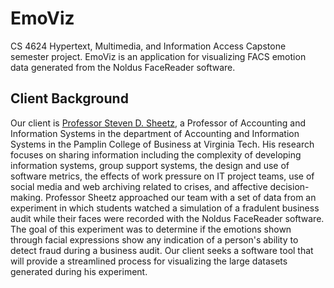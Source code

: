 # EmoViz
CS 4624 Hypertext, Multimedia, and Information Access Capstone semester project.
EmoViz is an application for visualizing FACS emotion data generated from the Noldus FaceReader software. 

## Client Background
Our client is [Professor Steven D. Sheetz](https://acis.pamplin.vt.edu/directory/Sheetz.html), a Professor of Accounting and Information Systems in the department of Accounting and Information Systems in the Pamplin College of Business at Virginia Tech. His research focuses on sharing information including the complexity of developing information systems, group support systems, the design and use of software metrics, the effects of work pressure on IT project teams, use of social media and web archiving related to crises, and affective decision-making.
Professor Sheetz approached our team with a set of data from an experiment in which students watched a simulation of a fradulent business audit while their faces were recorded with the Noldus FaceReader software. The goal of this experiment was to determine if the emotions shown through facial expressions show any indication of a person's ability to detect fraud during a business audit. Our client seeks a software tool that will provide a streamlined process for visualizing the large datasets generated during his experiment.

